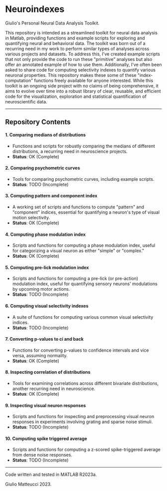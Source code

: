 # Neuroindexes

Giulio's Personal Neural Data Analysis Toolkit.

This repository is intended as a streamlined toolkit for neural data analysis in Matlab, providing functions and example scripts for exploring and quantifying neural and behavioral data. The toolkit was born out of a recurring need in my work to perform similar types of analyses across various projects and datasets. To address this, I've created example scripts that not only provide the code to run these "primitive" analyses but also offer an annotated example of how to use them. Additionally, I've often been asked to share code for computing selectivity indexes to quantify various neuronal properties. This repository makes these some of these "index-computation" functions freely available for anyone interested. While this toolkit is an ongoing side project with no claims of being comprehensive, it aims to evolve over time into a robust library of clear, reusable, and efficient code for the visualization, exploration and statistical quantification of neuroscientific data.

---

## Repository Contents

#### 1. Comparing medians of distributions
- Functions and scripts for robustly comparing the medians of different distributions, a recurring need in neuroscience projects.
- **Status**: OK (Complete)

#### 2. Comparing psychometric curves
- Tools for comparing psychometric curves, including example scripts.
- **Status**: TODO (Incomplete)

#### 3. Computing pattern and component index
- A working set of scripts and functions to compute "pattern" and "component" indices, essential for quantifying a neuron's type of visual motion selectivity.
- **Status**: OK (Complete)

#### 4. Computing phase modulation index
- Scripts and functions for computing a phase modulation index, useful for categorizing a visual neuron as either "simple" or "complex."
- **Status**: OK (Complete)

#### 5. Computing pre-lick modulation index
- Scripts and functions for computing a pre-lick (or pre-action) modulation index, useful for quantifying sensory neurons' modulations by upcoming motor actions.
- **Status**: TODO (Incomplete)

#### 6. Computing visual selectivity indexes
- A suite of functions for computing various common visual selectivity indices.
- **Status**: TODO (Incomplete)

#### 7. Converting p-values to ci and back
- Functions for converting p-values to confidence intervals and vice versa, assuming normality.
- **Status**: OK (Complete)
  
#### 8. Inspecting correlation of distributions
- Tools for examining correlations across different bivariate distributions, another recurring need in neuroscience.
- **Status**: OK (Complete)
  
#### 9. Inspecting visual neuron responses
- Scripts and functions for inspecting and preprocessing visual neuron responses in experiments involving grating and sparse noise stimuli.
- **Status**: TODO (Incomplete)

#### 10. Computing spike triggered average
- Scripts and functions for computing a z-scored spike-triggered average from dense noise responses.
- **Status**: TODO (Incomplete)

---

Code written and tested in MATLAB R2023a.

Giulio Matteucci 2023.

